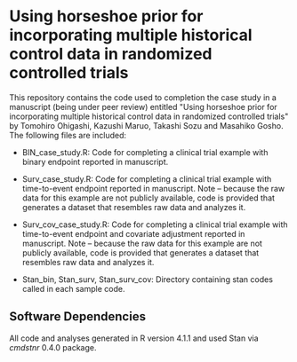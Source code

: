 # Using horseshoe prior for incorporating multiple historical control data in randomized controlled trials

This repository contains the code used to completion the case study in a manuscript (being under peer review) entitled "Using horseshoe prior for incorporating multiple historical control data in randomized controlled trials" by Tomohiro Ohigashi, Kazushi Maruo, Takashi Sozu and Masahiko Gosho.
The following files are included:

- BIN_case_study.R: Code for completing a clinical trial example with binary endpoint reported in manuscript.

- Surv_case_study.R: Code for completing a clinical trial example with time-to-event endpoint reported in manuscript. Note – because the raw data for this example are not publicly available, code is provided that generates a dataset that resembles raw data and analyzes it.

- Surv_cov_case_study.R: Code for completing a clinical trial example with time-to-event endpoint and covariate adjustment reported in manuscript. Note – because the raw data for this example are not publicly available, code is provided that generates a dataset that resembles raw data and analyzes it.

- Stan_bin, Stan_surv, Stan_surv_cov: Directory containing stan codes called in each sample code.

## Software Dependencies
All code and analyses generated in R version 4.1.1 and used Stan via *cmdstnr* 0.4.0 package.

